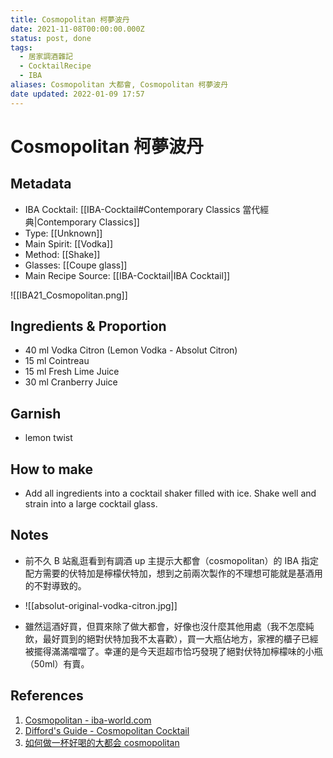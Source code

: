 ```yaml
---
title: Cosmopolitan 柯夢波丹
date: 2021-11-08T00:00:00.000Z
status: post, done
tags:
  - 居家調酒雜記
  - CocktailRecipe
  - IBA
aliases: Cosmopolitan 大都會, Cosmopolitan 柯夢波丹
date updated: 2022-01-09 17:57
---
```


# Cosmopolitan 柯夢波丹

## Metadata

- IBA Cocktail: [[IBA-Cocktail#Contemporary Classics 當代經典|Contemporary Classics]]
- Type: [[Unknown]]
- Main Spirit: [[Vodka]]
- Method: [[Shake]]
- Glasses: [[Coupe glass]]
- Main Recipe Source: [[IBA-Cocktail|IBA Cocktail]]

![[IBA21_Cosmopolitan.png]]

## Ingredients & Proportion

- 40 ml Vodka Citron (Lemon Vodka - Absolut Citron)
- 15 ml Cointreau
- 15 ml Fresh Lime Juice
- 30 ml Cranberry Juice

## Garnish

- lemon twist

## How to make

- Add all ingredients into a cocktail shaker filled with ice. Shake well and strain into a large cocktail glass.

## Notes

- 前不久 B 站亂逛看到有調酒 up 主提示大都會（cosmopolitan）的 IBA 指定配方需要的伏特加是檸檬伏特加，想到之前兩次製作的不理想可能就是基酒用的不對導致的。

- ![[absolut-original-vodka-citron.jpg]]

- 雖然這酒好買，但買來除了做大都會，好像也沒什麼其他用處（我不怎麼純飲，最好買到的絕對伏特加我不太喜歡），買一大瓶佔地方，家裡的櫃子已經被擺得滿滿噹噹了。幸運的是今天逛超市恰巧發現了絕對伏特加檸檬味的小瓶（50ml）有賣。

## References

1. [Cosmopolitan - iba-world.com](https://iba-world.com/cosmopolitan/)
2. [Difford's Guide - Cosmopolitan Cocktail](https://www.diffordsguide.com/encyclopedia/462/cocktails/cosmopolitan-cocktail)
3. [如何做一杯好喝的大都会 cosmopolitan](https://www.bilibili.com/video/BV1o44y1q7Zm?from=search&seid=804117361128592095&spm_id_from=333.337.0.0)
